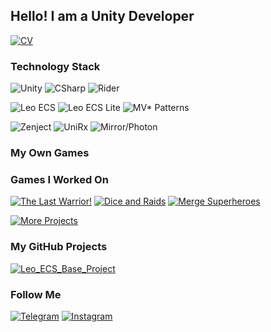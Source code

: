 ## Hello! I am a Unity Developer

[![CV](https://img.shields.io/badge/-CV_Artem_Zhitkov_-090909?style=for-the-badge&logo=read.cv)](https://illustrious-expert-43a.notion.site/Artem-Zhitkov-Certain-View-165b3f5c4de548b28eef1c0fa3ddbac1?pvs=4)

### Technology Stack

![Unity](https://img.shields.io/badge/-Unity-090909?style=for-the-badge&logo=unity)
![CSharp](https://img.shields.io/badge/-CSharp-090909?style=for-the-badge&logo=csharp&logoColor=B9CDFD)
![Rider](https://img.shields.io/badge/-Rider-090909?style=for-the-badge&logo=rider&logoColor=FF6666)

![Leo ECS](https://img.shields.io/badge/-Leo_ECS-090909?style=for-the-badge&logo=unity&logoColor=4092FE)
![Leo ECS Lite](https://img.shields.io/badge/-Leo_ECS_Lite-090909?style=for-the-badge&logo=unity&logoColor=37E1FF)
![MV* Patterns](https://img.shields.io/badge/-MV*_Patterns-090909?style=for-the-badge&logo=unity&logoColor=A2EBD7)

![Zenject](https://img.shields.io/badge/-Zenject-090909?style=for-the-badge&logo=unity&logoColor=BCDB1A)
![UniRx](https://img.shields.io/badge/-UniRx-090909?style=for-the-badge&logo=unity&logoColor=F7A126)
![Mirror/Photon](https://img.shields.io/badge/-Mirror/Photon-090909?style=for-the-badge&logo=unity&logoColor=7E4DD2)

### My Own Games

### Games I Worked On
[![The Last Warrior!](https://img.shields.io/badge/-The_Last_Warrior-090909?style=for-the-badge&logo=AppStore)](https://apps.apple.com/gd/app/the-last-warrior/id6444162261)
[![Dice and Raids](https://img.shields.io/badge/-Dice_And_Raids-090909?style=for-the-badge&logo=GooglePlay)](https://play.google.com/store/apps/details?id=com.ValentinKlimenko.DiceandRaids)
[![Merge Superheroes](https://img.shields.io/badge/-Merge_Superheroes-090909?style=for-the-badge&logo=GooglePlay)](https://play.google.com/store/apps/details?id=com.ValentinKlimenko.MergeSuperheroes)

[![More Projects](https://img.shields.io/badge/-More_Projects-090909?style=for-the-badge&logo=Notion)](https://illustrious-expert-43a.notion.site/Projects-c9fe9481a4e542e78729f4ade7a1bea8?pvs=4)


### My GitHub Projects
[![Leo_ECS_Base_Project](https://img.shields.io/badge/-Leo_ECS_Base_Project-090909?style=flat&logo=github&color=0B2C3D)](https://github.com/Arazorg/LeoECSBaseProject)


### Follow Me
[![Telegram](https://img.shields.io/badge/-Telegram-090909?style=for-the-badge&logo=telegram)](https://t.me/arazorg/)
[![Instagram](https://img.shields.io/badge/-Instagram-090909?style=for-the-badge&logo=instagram&logoColor=CC397B)](https://instagram.com/_arazorg/)
